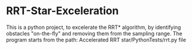 # RRT-Star-Exceleration
This is a python project, to excelerate the RRT* algorithm, by identifying obstacles "on-the-fly" and removing them from the sampling range.
The program starts from the path:  Accelerated RRT star/PythonTests/rrt.py file
